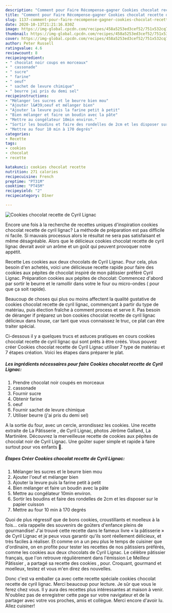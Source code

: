 ```yaml
---
description: "Comment pour Faire Récompense-gagner Cookies chocolat recette de Cyril Lignac"
title: "Comment pour Faire Récompense-gagner Cookies chocolat recette de Cyril Lignac"
slug: 1137-comment-pour-faire-recompense-gagner-cookies-chocolat-recette-de-cyril-lignac
date: 2020-10-13T21:21:16.830Z
image: https://img-global.cpcdn.com/recipes/458a5253ed3cef52/751x532cq70/cookies-chocolat-recette-de-cyril-lignac-photo-principale-de-la-recette.jpg
thumbnail: https://img-global.cpcdn.com/recipes/458a5253ed3cef52/751x532cq70/cookies-chocolat-recette-de-cyril-lignac-photo-principale-de-la-recette.jpg
cover: https://img-global.cpcdn.com/recipes/458a5253ed3cef52/751x532cq70/cookies-chocolat-recette-de-cyril-lignac-photo-principale-de-la-recette.jpg
author: Peter Russell
ratingvalue: 4.6
reviewcount: 8
recipeingredient:
- " chocolat noir coups en morceaux"
- " cassonade"
- " sucre"
- " farine"
- " oeuf"
- " sachet de levure chimique"
- " beurre jai pris du demi sel"
recipeinstructions:
- "Mélanger les sucres et le beurre bien mou"
- "Ajouter l&#39;oeuf et mélanger bien"
- "Ajouter la levure puis la farine petit à petit"
- "Bien mélanger et faire un boudin avec la pâte"
- "Mettre au congélateur 10min environ."
- "Sortir les boudins et faire des rondelles de 2cm et les disposer sur le papier cuisson"
- "Mettre au four 10 min à 170 degrés"
categories:
- Recette
tags:
- cookies
- chocolat
- recette

katakunci: cookies chocolat recette 
nutrition: 271 calories
recipecuisine: French
preptime: "PT31M"
cooktime: "PT45M"
recipeyield: "2"
recipecategory: Dîner

---
```



![Cookies chocolat recette de Cyril Lignac](https://img-global.cpcdn.com/recipes/458a5253ed3cef52/751x532cq70/cookies-chocolat-recette-de-cyril-lignac-photo-principale-de-la-recette.jpg)

Encore une fois à la recherche de recettes uniques d'inspiration cookies chocolat recette de cyril lignac? La méthode de préparation est pas difficile ni facile. Si mauvais processus alors le résultat ne sera pas satisfaisant et même désagréable. Alors que le délicieux cookies chocolat recette de cyril lignac devrait avoir un arôme et un goût qui peuvent provoquer notre appétit.

Recette Les cookies aux deux chocolats de Cyril Lignac. Pour cela, plus besoin d&#39;en achetés, voici une délicieuse recette rapide pour faire des cookies aux pépites de chocolat inspiré de mon pâtissier préféré Cyril Lignac. Préparation cookies aux pépites de chocolat: Commencez d&#39;abord par sortir le beurre et le ramollir dans votre le four ou micro-ondes ( pour que ça soit rapide).

Beaucoup de choses qui plus ou moins affectent la qualité gustative de cookies chocolat recette de cyril lignac, commençant à partir du type de matériau, puis élection fraîche à comment process et serve it. Pas besoin de déranger if préparez un bon cookies chocolat recette de cyril lignac délicieux dans house, car tant que vous connaissez le truc, ce plat can être traiter spécial.


Ci-dessous il y a quelques trucs et astuces pratiques en cours cookies chocolat recette de cyril lignac qui sont prêts à être créés. Vous pouvez créer Cookies chocolat recette de Cyril Lignac utiliser 7 type de matériau et 7 étapes création. Voici les étapes dans préparer le plat.

<!--inarticleads1-->

##### Les ingrédients nécessaires pour faire Cookies chocolat recette de Cyril Lignac:

1. Prendre  chocolat noir coupés en morceaux
1.   cassonade
1. Fournir  sucre
1. Obtenir  farine
1.   oeuf
1. Fournir  sachet de levure chimique
1. Utiliser  beurre (j&#39;ai pris du demi sel)


A la sortie du four, avec un cercle, arrondissez les cookies. Une recette extraite de La Pâtisserie , de Cyril Lignac, photos Jérôme Galland, La Martinière. Découvrez la merveilleuse recette de cookies aux pépites de chocolat noir de Cyril Lignac. Une goûter super simple et rapide à faire surtout pour vos enfants 🙂. 

<!--inarticleads2-->

##### Étapes Créer Cookies chocolat recette de Cyril Lignac:

1. Mélanger les sucres et le beurre bien mou
1. Ajouter l&#39;oeuf et mélanger bien
1. Ajouter la levure puis la farine petit à petit
1. Bien mélanger et faire un boudin avec la pâte
1. Mettre au congélateur 10min environ.
1. Sortir les boudins et faire des rondelles de 2cm et les disposer sur le papier cuisson
1. Mettre au four 10 min à 170 degrés


Quoi de plus régressif que de bons cookies, croustillants et moelleux à la fois… cela rappelle des souvenirs de goûters d&#39;enfance pleins de gourmandise! J&#39;ai trouvé cette recette dans le fameux livre « la pâtisserie » de Cyril Lignac et je peux vous garantir qu&#39;ils sont réellement délicieux, et très faciles à réaliser. Et comme on a un peu plus le temps de cuisiner que d&#39;ordinaire, on en profite pour tester les recettes de nos pâtissiers préférés, comme les cookies aux deux chocolats de Cyril Lignac. Le célèbre pâtissier français, que l&#39;on retrouve régulièrement dans l&#39;émission Le Meilleur Pâtissier , a partagé sa recette des cookies , pour. Croquant, gourmand et moelleux, testez et vous m&#39;en direz des nouvelles. 


Donc c'est va emballer ça avec cette recette spéciale cookies chocolat recette de cyril lignac. Merci beaucoup pour lecture. Je sûr que vous le ferez chez vous. Il y aura des recettes plus  intéressantes at maison à venir. N'oubliez pas de enregistrer cette page sur votre navigateur et de la partager avec votre vos proches, amis et collègue. Merci encore d'avoir lu. Allez cuisiner!
